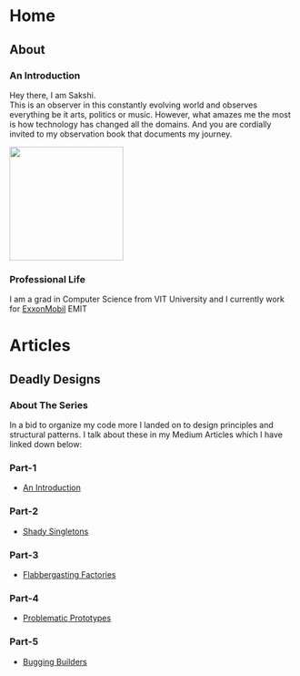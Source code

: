 # Home
## About
### An Introduction
Hey there, I am Sakshi.<br>
This is an observer in this constantly evolving world and observes everything be it arts, politics or music. However, what amazes me the most is how technology has changed all the domains.
And you are cordially invited to my observation book that documents my journey.
<p> <img class='thumbnail' style='width:200px' src='https://i.ibb.co/86mkYtd/20190413-063202.jpg'> </p><p>
</p>

### Professional Life
I am a grad in Computer Science from VIT University and I currently work for <a href=''>ExxonMobil</a> EMIT<br>

# Articles
## Deadly Designs
### About The Series
In a bid to organize my code more I landed on to design principles and structural patterns. I talk about these in my Medium Articles which I have linked down below:

### Part-1 <br>
- [An Introduction](https://medium.com/@sakshisinha.2016/deadly-designs-3056a67aa619)
### Part-2 <br>
- [Shady Singletons](https://medium.com/@sakshisinha.2016/deadly-designs-8ef6d6f88835)
### Part-3 <br>
- [Flabbergasting Factories](https://medium.com/@sakshisinha.2016/deadly-designs-131e23cda09f)
### Part-4 <br>
- [Problematic Prototypes](https://medium.com/@sakshisinha.2016/deadly-designs-131e23cda09f)
### Part-5 <br>
- [Bugging Builders](https://medium.com/@sakshisinha.2016/deadly-designs-d02e04c20300)
